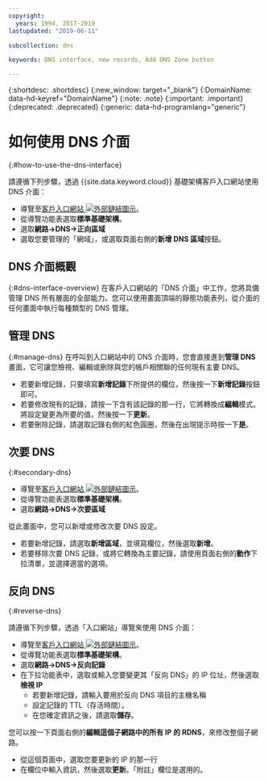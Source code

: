 ```yaml
---
copyright:
  years: 1994, 2017-2019
lastupdated: "2019-06-11"

subcollection: dns

keywords: DNS interface, new records, Add DNS Zone button

---
```



{:shortdesc: .shortdesc}
{:new_window: target="_blank"}
{:DomainName: data-hd-keyref="DomainName"}
{:note: .note}
{:important: .important}
{:deprecated: .deprecated}
{:generic: data-hd-programlang="generic"}

# 如何使用 DNS 介面
{:#how-to-use-the-dns-interface}

請遵循下列步驟，透過 {{site.data.keyword.cloud}} 基礎架構客戶入口網站使用 DNS 介面：

* 導覽至[客戶入口網站 ![外部鏈結圖示](../../icons/launch-glyph.svg "外部鏈結圖示")](https://{DomainName}/)。
* 從導覽功能表選取**標準基礎架構**。
* 選取**網路->DNS->正向區域**
* 選取您要管理的「網域」，或選取頁面右側的**新增 DNS 區域**按鈕。

## DNS 介面概觀
{:#dns-interface-overview}
在客戶入口網站的「DNS 介面」中工作，您將具備管理 DNS 所有層面的全部能力。您可以使用畫面頂端的靜態功能表列，從介面的任何畫面中執行每種類型的 DNS 管理。

## 管理 DNS
{:#manage-dns}
在呼叫到入口網站中的 DNS 介面時，您會直接進到**管理 DNS** 畫面，它可讓您檢視、編輯或刪除與您的帳戶相關聯的任何現有主要 DNS。

* 若要新增記錄，只要填寫**新增記錄**下所提供的欄位，然後按一下**新增記錄**按鈕即可。
* 若要修改現有的記錄，請按一下含有該記錄的那一行，它將轉換成**編輯**模式。將設定變更為所要的值，然後按一下**更新**。
* 若要刪除記錄，請選取記錄右側的紅色圓圈，然後在出現提示時按一下**是**。

## 次要 DNS
{:#secondary-dns}

* 導覽至[客戶入口網站 ![外部鏈結圖示](../../icons/launch-glyph.svg "外部鏈結圖示")](https://{DomainName}/)。
* 從導覽功能表選取**標準基礎架構**。
* 選取**網路->DNS->次要區域**

從此畫面中，您可以新增或修改次要 DNS 設定。

* 若要新增記錄，請選取**新增區域**，並填寫欄位，然後選取**新增**。
* 若要移除次要 DNS 記錄，或將它轉換為主要記錄，請使用頁面右側的**動作**下拉清單，並選擇適當的選項。

## 反向 DNS
{:#reverse-dns}

請遵循下列步驟，透過「入口網站」導覽來使用 DNS 介面：

* 導覽至[客戶入口網站 ![外部鏈結圖示](../../icons/launch-glyph.svg "外部鏈結圖示")](https://{DomainName}/)。
* 從導覽功能表選取**標準基礎架構**。
* 選取**網路->DNS->反向記錄**
* 在下拉功能表中，選取或輸入您要變更其「反向 DNS」的 IP 位址，然後選取**檢視 IP**
  * 若要新增記錄，請輸入要用於反向 DNS 項目的主機名稱
  * 設定記錄的 TTL（存活時間）。
  * 在您確定資訊之後，請選取**儲存**。

您可以按一下頁面右側的**編輯這個子網路中的所有 IP 的 RDNS**，來修改整個子網路。

* 從這個頁面中，選取您要更新的 IP 的那一行
* 在欄位中輸入資訊，然後選取**更新**。「附註」欄位是選用的。

<!--## Propagation Check

* Navigate to the [customer portal ![External link icon](../../icons/launch-glyph.svg "External link icon")](https://{DomainName}/).
* Select **Network >Tools**

On the page that loads, you can select from multiple tools; To check the propagation of your domain name through the DNS servers, use the bottom option.

* Enter the appropriate information into the fields, then select **Check DNS**
* After a few moments, the box to the right will update with the current DNS information for the domain.-->
